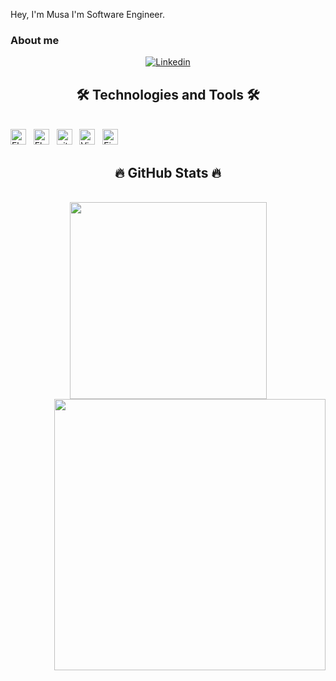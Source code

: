 Hey, I'm Musa 
I'm Software Engineer.


### About me

<div align="center">
   <a href="https://www.linkedin.com/in/musa-deniev/" title="Linkedin"><img src="https://img.shields.io/badge/-Musa_Deniev-blue?style=for-the-badge&logo=Linkedin&logoColor=white" alt="Linkedin" /></a>
</div>

<h2 align="center">🛠 Technologies and Tools 🛠</h2>
<br>
<!-- https://simpleicons.org/ -->
<span><img src="https://img.shields.io/badge/Dart-282C34?logo=dart&logoColor=00C5F8" alt="Flutter logo" title="Dart" height="25" /></span>
&nbsp;
<span><img src="https://img.shields.io/badge/Flutter-282C34?logo=flutter&logoColor=00C5F8" alt="Flutter logo" title="Flutter" height="25" /></span>
&nbsp;
<span><img src="https://img.shields.io/badge/git-282C34?logo=git&logoColor=F05032" alt="git logo" title="git" height="25" /></span>
&nbsp;
<span><img src="https://img.shields.io/badge/VS%20Code-282C34?logo=visual-studio-code&logoColor=007ACC" alt="Visual Studio Code logo" title="Visual Studio Code" height="25" /></span>
&nbsp;
<span><img src="https://img.shields.io/badge/Firebase-282C34?logo=firebase&logoColor=FFCA28" alt="Firebase logo" title="Firebase" height="25" /></span>
&nbsp;

<br>
<h2 align="center">🔥 GitHub Stats 🔥</h2>
<!-- https://github.com/anuraghazra/github-readme-stats -->
<br>
<div align=center>
  <a href="#" title="musamuss">
    <img width="315" align="center" src="https://github-readme-stats.vercel.app/api/top-langs/?username=musamuss&hide=c%23,powershell,Mathematica,Ruby,Cuda&title_color=61dafb&text_color=ffffff&icon_color=61dafb&bg_color=20232a&langs_count=8&layout=compact&border_color=61dafb&hide_border=true" />
  </a>
  <a href="#" title="musamuss">
    <img align="right" width="434" src="https://github-readme-stats.vercel.app/api?username=musamuss&show_icons=true&theme=react&border_color=61dafb&hide_border=true" />
  </a>
</div>

<br>

